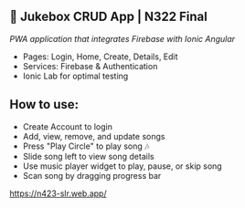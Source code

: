 ## 🎵 Jukebox CRUD App | N322 Final
_PWA application that integrates Firebase with Ionic Angular_ 

- Pages: Login, Home, Create, Details, Edit
- Services: Firebase & Authentication
- Ionic Lab for optimal testing

## How to use:
- Create Account to login
- Add, view, remove, and update songs
- Press "Play Circle" to play song  🎶 
- Slide song left to view song details
- Use music player widget to play, pause, or skip song
- Scan song by dragging progress bar

https://n423-slr.web.app/


